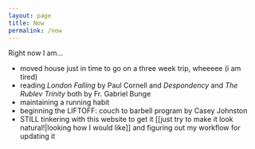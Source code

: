 ```yaml
---
layout: page
title: Now
permalink: /now
---
```


Right now I am... 
- moved house just in time to go on a three week trip, wheeeee (i am tired)
- reading _London Falling_ by Paul Cornell and _Despondency_ and _The Rublev Trinity_ both by Fr. Gabriel Bunge   
- maintaining a running habit
- beginning the LIFTOFF: couch to barbell program by Casey Johnston
- STILL tinkering with this website to get it [[just try to make it look natural!|looking how I would like]] and figuring out my workflow for updating it